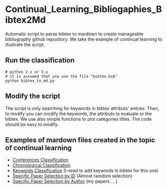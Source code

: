 # Continual_Learning_Bibliogaphies_Bibtex2Md
Automatic script to parse bibtex to mardown to create manageable bibliography github repository. We take the example of continual learning to illustrate the script.



## Run the classification

```
# python 2.x or 3.x
# it is assumed that you use the file "bibtex.bib"
python bibtex_to_md.py
```

## Modify the script

The script is only searching for keywords in bibtex attributs' entries. Then, to modify you can modify the keywords, the attributs to evaluate or the bibtex.
We use also simple functions to plot categories titles.
The code should be easy to modify. 

## Examples of mardown files created in the topic of continual learning

- [Conferences Classification](Conferences_Bibliography.md)
- [Chronological Classification](Chronological_Bibliography.md)
- [Keywords Classification](Conferences_Bibliography.md) (I need to add keywords in bibtex for this one)
- [Specific Paper Selection by ID](Selection_Bibliography.md) (Almost ramdom selection)
- [Specific Paper Selection by Author](Selection_Bibliography.md) (my papers ... )
